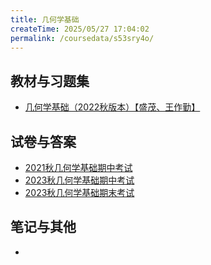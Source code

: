 ```yaml
---
title: 几何学基础
createTime: 2025/05/27 17:04:02
permalink: /coursedata/s53sry4o/
---
```


## 教材与习题集

* [几何学基础（2022秋版本）【盛茂、王作勤】](https://easylink.cc/hx2j9x)

## 试卷与答案

* [2021秋几何学基础期中考试](https://easylink.cc/yqnj08)
* [2023秋几何学基础期中考试](https://easylink.cc/4njwz2)
* [2023秋几何学基础期末考试](https://easylink.cc/mzokrd)

## 笔记与其他

*

